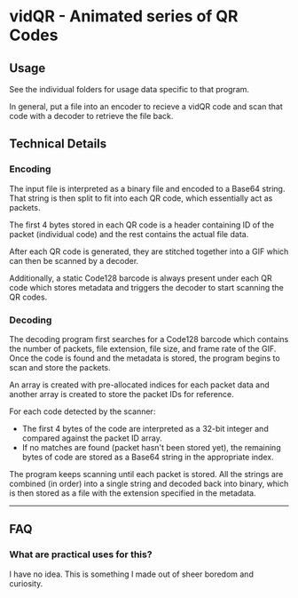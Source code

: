 # vidQR - Animated series of QR Codes

## Usage

See the individual folders for usage data specific to that program.

In general, put a file into an encoder to recieve a vidQR code and scan that code with a decoder to retrieve the file back.

## Technical Details

### Encoding

The input file is interpreted as a binary file and encoded to a Base64 string. That string is then split to fit into each QR code, which essentially act as packets.

The first 4 bytes stored in each QR code is a header containing ID of the packet (individual code) and the rest contains the actual file data.

After each QR code is generated, they are stitched together into a GIF which can then be scanned by a decoder.

Additionally, a static Code128 barcode is always present under each QR code which stores metadata and triggers the decoder to start scanning the QR codes.

### Decoding

The decoding program first searches for a Code128 barcode which contains the number of packets, file extension, file size, and frame rate of the GIF. Once the code is found and the metadata is stored, the program begins to scan and store the packets.

An array is created with pre-allocated indices for each packet data and another array is created to store the packet IDs for reference.

For each code detected by the scanner:
- The first 4 bytes of the code are interpreted as a 32-bit integer and compared against the packet ID array.
- If no matches are found (packet hasn't been stored yet), the remaining bytes of code are stored as a Base64 string in the appropriate index.

The program keeps scanning until each packet is stored. All the strings are combined (in order) into a single string and decoded back into binary, which is then stored as a file with the extension specified in the metadata.

---

## FAQ

### What are practical uses for this?

I have no idea. This is something I made out of sheer boredom and curiosity.
